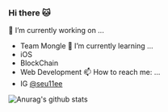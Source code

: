 ### Hi there 🐱

<!--
**seu11ee/seu11ee** is a ✨ _special_ ✨ repository because its `README.md` (this file) appears on your GitHub profile.

Here are some ideas to get you started:


-->
🔭 I’m currently working on ...
- Team Mongle
🌱 I’m currently learning ...
- iOS
- BlockChain
- Web Development
📫 How to reach me: ...
- IG <a href="www.instagram.com/seu11ee">@seu11ee</a>

![Anurag's github stats](https://github-readme-stats.vercel.app/api?username=seu11ee&show_icons=true)
<br>
<!--[![Top Langs](https://github-readme-stats.vercel.app/api/top-langs/?username=seu11ee&layout=compact)](https://github.com/anuraghazra/github-readme-stats)
-->
